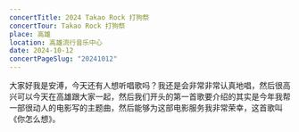 ```yaml
---
concertTitle: 2024 Takao Rock 打狗祭
concertTour: Takao Rock 打狗祭
place: 高雄
location: 高雄流行音乐中心
date: 2024-10-12
concertPageSlug: "20241012"
---
```

大家好我是安溥，今天还有人想听唱歌吗？我还是会非常非常认真地唱，然后很高兴可以今天在高雄跟大家一起，然后我们开头的第一首歌要介绍的其实是今年我帮一部很动人的电影写的主题曲，然后能够为这部电影服务我非常荣幸，这首歌叫《你怎么想》。